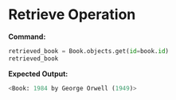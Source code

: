 # Retrieve Operation

**Command:**
```python
retrieved_book = Book.objects.get(id=book.id)
retrieved_book
```

**Expected Output:**
```python
<Book: 1984 by George Orwell (1949)>
```